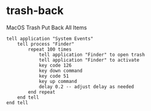 # trash-back
MacOS Trash Put Back All Items

```AppleScript
tell application "System Events"
	tell process "Finder"
		repeat 100 times
			tell application "Finder" to open trash
			tell application "Finder" to activate
			key code 126
			key down command
			key code 51
			key up command
			delay 0.2 -- adjust delay as needed
		end repeat
	end tell
end tell
```
